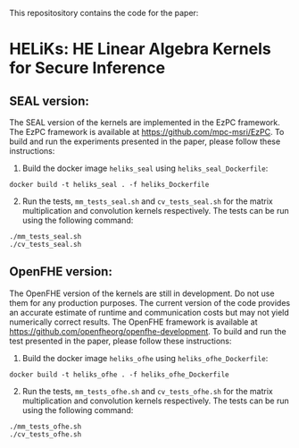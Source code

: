 
This repositository contains the code for the paper:

# HELiKs: HE Linear Algebra Kernels for Secure Inference

## SEAL version:
The SEAL version of the kernels are implemented in the EzPC framework. The EzPC framework is available at https://github.com/mpc-msri/EzPC. To build and run the experiments presented in the paper, please follow these instructions:
1. Build the docker image `heliks_seal` using `heliks_seal_Dockerfile`:
```
docker build -t heliks_seal . -f heliks_Dockerfile
```
2. Run the tests, `mm_tests_seal.sh` and `cv_tests_seal.sh` for the matrix multiplication and convolution kernels respectively. The tests can be run using the following command:
```
./mm_tests_seal.sh
./cv_tests_seal.sh
```

## OpenFHE version:
The OpenFHE version of the kernels are still in development. Do not use them for any production purposes. The current version of the code provides an accurate estimate of runtime and communication costs but may not yield numerically correct results. The OpenFHE framework is available at https://github.com/openfheorg/openfhe-development. To build and run the test presented in the paper, please follow these instructions:
1. Build the docker image `heliks_ofhe` using `heliks_ofhe_Dockerfile`:
```
docker build -t heliks_ofhe . -f heliks_ofhe_Dockerfile
```
2. Run the tests, `mm_tests_ofhe.sh` and `cv_tests_ofhe.sh` for the matrix multiplication and convolution kernels respectively. The tests can be run using the following command:
```
./mm_tests_ofhe.sh
./cv_tests_ofhe.sh
```
